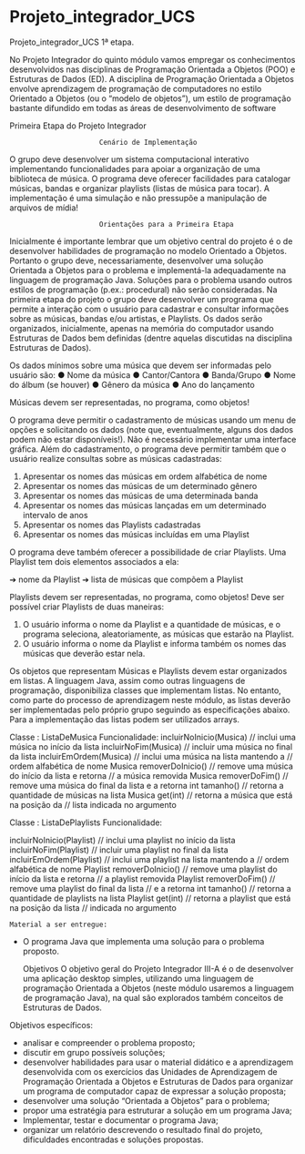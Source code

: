 # Projeto_integrador_UCS

Projeto_integrador_UCS 1ª etapa.

No Projeto Integrador do quinto módulo vamos empregar os conhecimentos
desenvolvidos nas disciplinas de Programação Orientada a Objetos (POO) e Estruturas de
Dados (ED). A disciplina de Programação Orientada a Objetos envolve aprendizagem de
programação de computadores no estilo Orientado a Objetos (ou o “modelo de objetos”), um
estilo de programação bastante difundido em todas as áreas de desenvolvimento de software

Primeira Etapa do Projeto Integrador

                          Cenário de Implementação

O grupo deve desenvolver um sistema computacional interativo implementando
funcionalidades para apoiar a organização de uma biblioteca de música. O programa deve
oferecer facilidades para catalogar músicas, bandas e organizar playlists (listas de música para
tocar).
A implementação é uma simulação e não pressupõe a manipulação de arquivos de
mídia!

                          Orientações para a Primeira Etapa

Inicialmente é importante lembrar que um objetivo central do projeto é o de
desenvolver habilidades de programação no modelo Orientado a Objetos. Portanto o grupo
deve, necessariamente, desenvolver uma solução Orientada a Objetos para o problema e
implementá-la adequadamente na linguagem de programação Java. Soluções para o problema
usando outros estilos de programação (p.ex.: procedural) não serão consideradas.
Na primeira etapa do projeto o grupo deve desenvolver um programa que permite a
interação com o usuário para cadastrar e consultar informações sobre as músicas, bandas e/ou
artistas, e Playlists. Os dados serão organizados, inicialmente, apenas na memória do
computador usando Estruturas de Dados bem definidas (dentre aquelas discutidas na
disciplina Estruturas de Dados).

Os dados mínimos sobre uma música que devem ser informadas pelo usuário são:
● Nome da música
● Cantor/Cantora
● Banda/Grupo
● Nome do álbum (se houver)
● Gênero da música
● Ano do lançamento

Músicas devem ser representadas, no programa, como objetos!

O programa deve permitir o cadastramento de músicas usando um menu de opções e
solicitando os dados (note que, eventualmente, alguns dos dados podem não estar
disponíveis!). Não é necessário implementar uma interface gráfica.
Além do cadastramento, o programa deve permitir também que o usuário realize
consultas sobre as músicas cadastradas:

1. Apresentar os nomes das músicas em ordem alfabética de nome
2. Apresentar os nomes das músicas de um determinado gênero
3. Apresentar os nomes das músicas de uma determinada banda
4. Apresentar os nomes das músicas lançadas em um determinado intervalo de
anos
5. Apresentar os nomes das Playlists cadastradas
6. Apresentar os nomes das músicas incluídas em uma Playlist

O programa deve também oferecer a possibilidade de criar Playlists. Uma Playlist tem
dois elementos associados a ela: 

➔ nome da Playlist
➔ lista de músicas que compõem a Playlist

Playlists devem ser representadas, no programa, como objetos!
Deve ser possível criar Playlists de duas maneiras:

1. O usuário informa o nome da Playlist e a quantidade de músicas, e o programa
seleciona, aleatoriamente, as músicas que estarão na Playlist.
2. O usuário informa o nome da Playlist e informa também os nomes das músicas
que deverão estar nela.

Os objetos que representam Músicas e Playlists devem estar organizados em listas. A
linguagem Java, assim como outras linguagens de programação, disponibiliza classes que
implementam listas. No entanto, como parte do processo de aprendizagem neste módulo, as
listas deverão ser implementadas pelo próprio grupo seguindo as especificações abaixo.
Para a implementação das listas podem ser utilizados arrays.

Classe : ListaDeMusica
Funcionalidade:
  incluirNoInicio(Musica) // inclui uma música no início da lista
  incluirNoFim(Musica) // incluir uma música no final da lista
  incluirEmOrdem(Musica) // inclui uma música na lista mantendo a
      // ordem alfabética de nome
  Musica removerDoInicio() // remove uma música do início da lista e retorna
      // a música removida
  Musica removerDoFim() // remove uma música do final da lista e a retorna
  int tamanho() // retorna a quantidade de músicas na lista
  Musica get(int) // retorna a música que está na posição da
      // lista indicada no argumento
      
Classe : ListaDePlaylists
Funcionalidade:

  incluirNoInicio(Playlist) // inclui uma playlist no início da lista
  incluirNoFim(Playlist) // incluir uma playlist no final da lista
  incluirEmOrdem(Playlist) // inclui uma playlist na lista mantendo a
    // ordem alfabética de nome
  Playlist removerDoInicio() // remove uma playlist do início da lista e retorna
    // a playlist removida
  Playlist removerDoFim() // remove uma playlist do final da lista
    // e a retorna
  int tamanho() // retorna a quantidade de playlists na lista
  Playlist get(int) // retorna a playlist que está na posição da lista
    // indicada no argumento
    
    Material a ser entregue:
- O programa Java que implementa uma solução para o problema proposto.

    Objetivos
O objetivo geral do Projeto Integrador III-A é o de desenvolver uma aplicação desktop
simples, utilizando uma linguagem de programação Orientada a Objetos (neste módulo
usaremos a linguagem de programação Java), na qual são explorados também conceitos de
Estruturas de Dados.

Objetivos específicos:

- analisar e compreender o problema proposto;
- discutir em grupo possíveis soluções;
- desenvolver habilidades para usar o material didático e a aprendizagem
desenvolvida com os exercícios das Unidades de Aprendizagem de
Programação Orientada a Objetos e Estruturas de Dados para organizar um
programa de computador capaz de expressar a solução proposta;
- desenvolver uma solução “Orientada a Objetos” para o problema;
- propor uma estratégia para estruturar a solução em um programa Java;
- Implementar, testar e documentar o programa Java;
- organizar um relatório descrevendo o resultado final do projeto, dificuldades
encontradas e soluções propostas.
